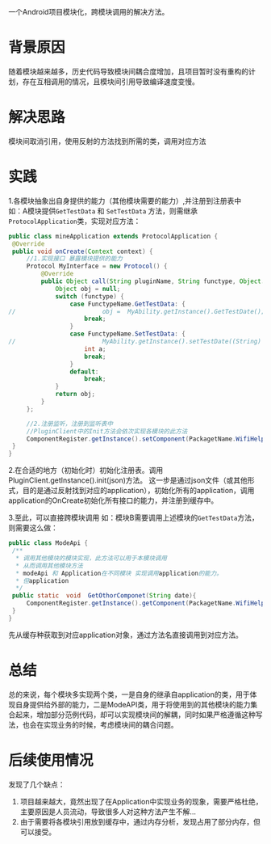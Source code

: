   一个Android项目模块化，跨模块调用的解决方法。
# 背景原因
随着模块越来越多，历史代码导致模块间耦合度增加，且项目暂时没有重构的计划，存在互相调用的情况，且模块间引用导致编译速度变慢。
# 解决思路
模块间取消引用，使用反射的方法找到所需的类，调用对应方法
# 实践

   1.各模块抽象出自身提供的能力（其他模块需要的能力）,并注册到注册表中  
   如：A模块提供`GetTestData` 和 `SetTestData`
   方法，则需继承`ProtocolApplication`类，实现对应方法：
   ```java
   public class mineApplication extends ProtocolApplication {
    @Override
    public void onCreate(Context context) {
        //1.实现接口 暴露模块提供的能力
        Protocol MyInterface = new Protocol() {
            @Override
            public Object call(String pluginName, String functype, Object... arg) {
                Object obj = null;
                switch (functype) {
                    case FunctypeName.GetTestData: {
//                        obj =  MyAbility.getInstance().GetTestDate();
                        break;
                    }
                    case FunctypeName.SetTestData: {
//                        MyAbility.getInstance().setTestDate((String) arg[0]);
                        int a;
                        break;
                    }
                    default:
                        break;
                }
                return obj;
            }
        };

        //2.注册监听，注册到监听表中
        //PluginClient中的Init方法会依次实现各模块的此方法
        ComponentRegister.getInstance().setComponent(PackagetName.WifiHelper, MyInterface);
    }
}
   ```

   2.在合适的地方（初始化时）初始化注册表。调用PluginClient.getInstance().init(json)方法。
   这一步是通过json文件（或其他形式，目的是通过反射找到对应的application），初始化所有的application，调用application的OnCreate初始化所有接口的能力，并注册到缓存中。

   3.至此，可以直接跨模块调用
   如：模块B需要调用上述模块的`GetTestData`方法，则需要这么做：
   ```java
public class ModeApi {
    /**
     * 调用其他模块的模块实现，此方法可以用于本模块调用
     * 从而调用其他模块方法
     * modeApi 和 Application在不同模块 实现调用application的能力。
     * 但application
     */
    public static  void  GetOthorComponet(String date){
        ComponentRegister.getInstance().getComponent(PackagetName.WifiHelper).call(PackagetName.Protocal, FunctypeName.GetTestData, date);
    }
}
   ```
先从缓存种获取到对应application对象，通过方法名直接调用到对应方法。

# 总结
总的来说，每个模块多实现两个类，一是自身的继承自application的类，用于体现自身提供给外部的能力，二是ModeAPI类，用于将使用到的其他模块的能力集合起来，增加部分范例代码，却可以实现模块间的解耦，同时如果严格遵循这种写法，也会在实现业务的时候，考虑模块间的耦合问题。

# 后续使用情况
发现了几个缺点：
1. 项目越来越大，竟然出现了在Application中实现业务的现象，需要严格杜绝，主要原因是人员流动，导致很多人对这种方法产生不解...
2. 由于需要将各模块引用放到缓存中，通过内存分析，发现占用了部分内存，但可以接受。


